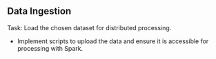 ## Data Ingestion

Task: Load the chosen dataset for distributed processing.  

- Implement scripts to upload the data and ensure it is accessible for processing with Spark.
